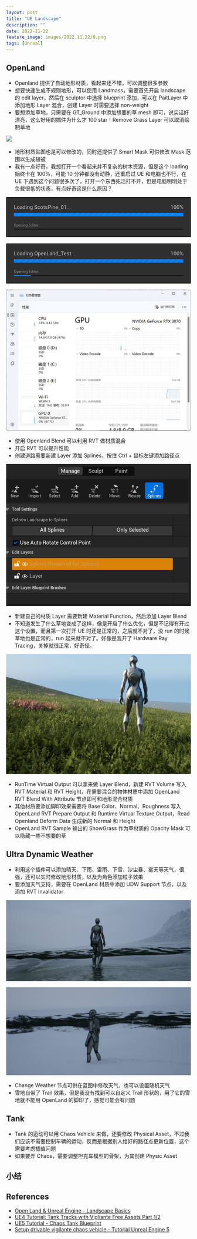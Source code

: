 ```yaml
---
layout: post
title: "UE Landscape"
description: ""
date: 2022-11-22
feature_image: images/2022.11.22/0.png
tags: [Unreal]
---
```


<!--more-->

## OpenLand

- Openland 提供了自动地形材质，看起来还不错，可以调整很多参数
- 想要快速生成不规则地形，可以使用 Landmass，需要首先开启 landscape 的 edit layer，然后在 sculptor 中选择 blueprint 添加，可以在 PaitLayer 中添加地形 Layer 混合，创建 Layer 时需要选择 non-weight
- 要想添加草地，只需要在 GT_Ground 中添加想要的草 mesh 即可，说实话好漂亮，这么好用的插件为什么才 100 star！Remove Grass Layer 可以取消绘制草地

![](../images/2022.11.22/0.png)

- 地形材质贴图也是可以修改的，同时还提供了 Smart Mask 可供修改 Mask 范围以生成植被
- 我有一点好奇，我想打开一个看起来并不复杂的树木资源，但是这个 loading 始终卡在 100%，可能 10 分钟都没有动静，还重启过 UE 和电脑也不行，在 UE 下遇到这个问题很多次了，打开一个东西死活打不开，但是电脑明明处于负载很低的状态，有点好奇这是什么原因？

![](../images/2022.11.22/1.png)

![](../images/2022.11.22/3.png)

![](../images/2022.11.22/2.png)

- 使用 Openland Blend 可以利用 RVT 做材质混合
- 开启 RVT 可以提升性能
- 创建道路需要新建 Layer 添加 Splines，按住 Ctrl + 鼠标左键添加路径点

![](../images/2022.11.22/4.png)

- 新建自己的材质 Layer 需要新建 Material Function，然后添加 Layer Blend
- 不知道发生了什么草地变成了这样，像是开启了什么优化，但是不记得有开过这个设置，而且第一次打开 UE 时还是正常的，之后就不对了，没 run 的时候草地也是正常的，run 起来就不对了。好像是我开了 Hardware Ray Tracing，关掉就很正常，好奇怪。

![](../images/2022.11.22/5.png)

- RunTime Virtual Output 可以拿来做 Layer Blend，新建 RVT Volume 写入 RVT Material 和 RVT Height，在需要混合的物体材质中添加 OpenLand RVT Blend With Attribute 节点即可和地形混合材质
- 其他材质要添加脚印效果需要将 Base Color、Normal、Roughness 写入 OpenLand RVT Prepare Output 和 Runtime Virtual Texture Output，Read Openland Deform Data 生成新的 Normal 和 Height
- OpenLand RVT Sample 输出的 ShowGrass 作为草材质的 Opacity Mask 可以隐藏一些不想要的草

## Ultra Dynamic Weather

- 利用这个插件可以添加晴天、下雨、雷雨、下雪、沙尘暴、雾天等天气，很强，还可以实时修改地形材质，以及为角色添加粒子效果
- 要添加天气支持，需要在 OpenLand 材质中添加 UDW Support 节点，以及添加 RVT Invalidator

![](../images/2022.11.22/6.png)

![](../images/2022.11.22/7.png)

- Change Weather 节点可供在蓝图中修改天气，也可以设置随机天气
- 雪地自带了 Trail 效果，但是我没有找到可以自定义 Trail 形状的，用了它的雪地就不能用 OpenLand 的脚印了，感觉可能会有问题

## Tank

- Tank 的运动可以用 Chaos Vehicle 来做，还要修改 Physical Asset，不过我们应该不需要控制车辆的运动，反而是根据别人给好的路径点更新位置，这个需要考虑插值问题
- 如果要弄 Chaos，需要调整坦克车模型的骨架，为其创建 Physic Asset













## 小结

## References

- [Open Land & Unreal Engine - Landscape Basics](https://www.youtube.com/watch?v=s9w_WapqTLg&t=211s)
- [UE4 Tutorial: Tank Tracks with Vigliante Free Assets Part 1/2](https://www.youtube.com/watch?v=qoW_LE_V5ms&t=553s)
- [UE5 Tutorial - Chaos Tank Blueprint](https://www.youtube.com/watch?v=i8RR5kNouwI&t=1038s)
- [Setup drivable vigilante chaos vehicle - Tutorial Unreal Engine 5](https://www.youtube.com/watch?v=tR3sSMD-D0E)